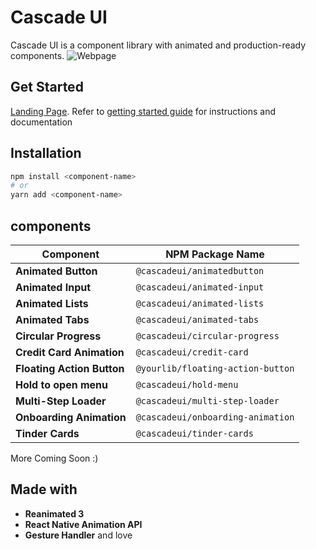 
# Cascade UI

Cascade UI is a component library with animated and production-ready components.
![Webpage](https://i.ibb.co/W0pmYQY/image-2024-11-18-163732970.png)

## Get Started
[Landing Page](https://cascadeui.pages.dev). 
Refer to [getting started guide](https://uidocs.pages.dev) for instructions and documentation


## Installation

```bash
npm install <component-name>
# or
yarn add <component-name>
```

## components

| Component               | NPM Package Name      |
|-------------------------|-----------------------|
| **Animated Button**     | `@cascadeui/animatedbutton` |
| **Animated Input**      | `@cascadeui/animated-input`  |
| **Animated Lists**      | `@cascadeui/animated-lists`  |
| **Animated Tabs**       | `@cascadeui/animated-tabs`   |
| **Circular Progress**   | `@cascadeui/circular-progress` |
| **Credit Card Animation** | `@cascadeui/credit-card` |
| **Floating Action Button** | `@yourlib/floating-action-button` |
| **Hold to open menu**   | `@cascadeui/hold-menu` |
| **Multi-Step Loader**   | `@cascadeui/multi-step-loader` |
| **Onboarding Animation** | `@cascadeui/onboarding-animation` |
| **Tinder Cards**        | `@cascadeui/tinder-cards`     |

More Coming Soon :)

## Made with

- **Reanimated 3**
- **React Native Animation API**
- **Gesture Handler**
and love 
